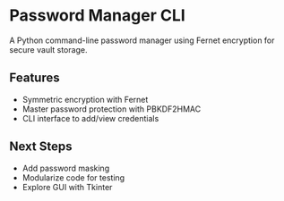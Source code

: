 # Password Manager CLI 

A Python command-line password manager using Fernet encryption for secure vault storage.

## Features
- Symmetric encryption with Fernet
- Master password protection with PBKDF2HMAC
- CLI interface to add/view credentials

## Next Steps
- Add password masking
- Modularize code for testing
- Explore GUI with Tkinter